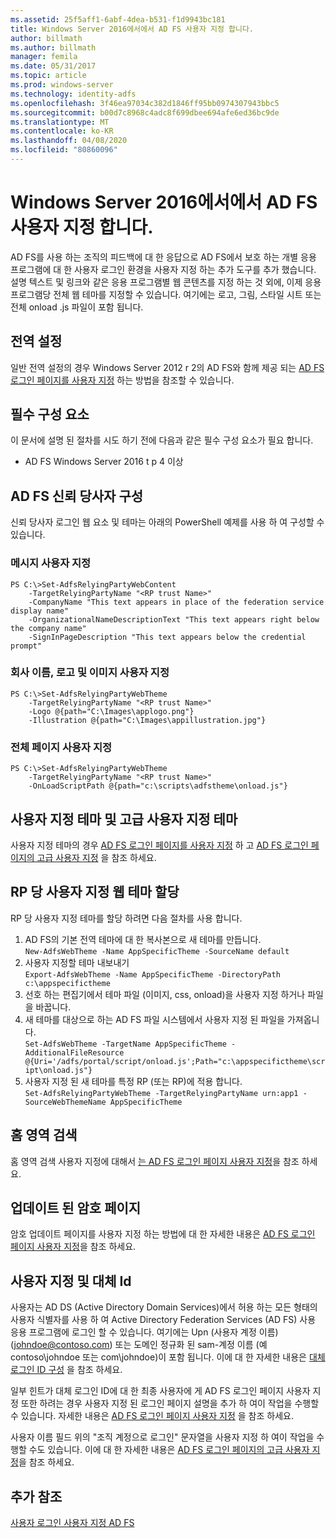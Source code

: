 ```yaml
---
ms.assetid: 25f5aff1-6abf-4dea-b531-f1d9943bc181
title: Windows Server 2016에서에서 AD FS 사용자 지정 합니다.
author: billmath
ms.author: billmath
manager: femila
ms.date: 05/31/2017
ms.topic: article
ms.prod: windows-server
ms.technology: identity-adfs
ms.openlocfilehash: 3f46ea97034c382d1846ff95bb0974307943bbc5
ms.sourcegitcommit: b00d7c8968c4adc8f699dbee694afe6ed36bc9de
ms.translationtype: MT
ms.contentlocale: ko-KR
ms.lasthandoff: 04/08/2020
ms.locfileid: "80860096"
---
```

# <a name="ad-fs-customization-in-windows-server-2016"></a>Windows Server 2016에서에서 AD FS 사용자 지정 합니다.


AD FS를 사용 하는 조직의 피드백에 대 한 응답으로 AD FS에서 보호 하는 개별 응용 프로그램에 대 한 사용자 로그인 환경을 사용자 지정 하는 추가 도구를 추가 했습니다.  
설명 텍스트 및 링크와 같은 응용 프로그램별 웹 콘텐츠를 지정 하는 것 외에, 이제 응용 프로그램당 전체 웹 테마를 지정할 수 있습니다.  여기에는 로고, 그림, 스타일 시트 또는 전체 onload .js 파일이 포함 됩니다.  
  
## <a name="global-settings"></a>전역 설정    
일반 전역 설정의 경우 Windows Server 2012 r 2의 AD FS와 함께 제공 되는 [AD FS 로그인 페이지를 사용자 지정](https://technet.microsoft.com/library/dn280950.aspx) 하는 방법을 참조할 수 있습니다.  
  
## <a name="pre-requisites"></a>필수 구성 요소  
이 문서에 설명 된 절차를 시도 하기 전에 다음과 같은 필수 구성 요소가 필요 합니다.  
  
-   AD FS Windows Server 2016 t p 4 이상  
  
## <a name="configure-ad-fs-relying-parties"></a>AD FS 신뢰 당사자 구성  
신뢰 당사자 로그인 웹 요소 및 테마는 아래의 PowerShell 예제를 사용 하 여 구성할 수 있습니다.  
  
### <a name="customize-messages"></a>메시지 사용자 지정  
  
```  
PS C:\>Set-AdfsRelyingPartyWebContent  
    -TargetRelyingPartyName "<RP trust Name>"  
    -CompanyName "This text appears in place of the federation service display name"  
    -OrganizationalNameDescriptionText "This text appears right below the company name"  
    -SignInPageDescription "This text appears below the credential prompt"  
```  
  
### <a name="customize-company-name-logo-and-image"></a>회사 이름, 로고 및 이미지 사용자 지정  
  
```  
PS C:\>Set-AdfsRelyingPartyWebTheme  
    -TargetRelyingPartyName "<RP trust Name>"  
    -Logo @{path="C:\Images\applogo.png"}  
    -Illustration @{path="C:\Images\appillustration.jpg"}  
```  
  
### <a name="customize-entire-page"></a>전체 페이지 사용자 지정  
  
```  
PS C:\>Set-AdfsRelyingPartyWebTheme  
    -TargetRelyingPartyName "<RP trust Name>"  
    -OnLoadScriptPath @{path="c:\scripts\adfstheme\onload.js"}  
```  
  
## <a name="custom-themes-and-advanced-custom-themes"></a>사용자 지정 테마 및 고급 사용자 지정 테마  
  
사용자 지정 테마의 경우 [AD FS 로그인 페이지를 사용자 지정](https://technet.microsoft.com/library/dn280950.aspx) 하 고 [AD FS 로그인 페이지의 고급 사용자 지정](https://technet.microsoft.com/library/dn636121.aspx) 을 참조 하세요.  
  
## <a name="assigning-custom-web-themes-per-rp"></a>RP 당 사용자 지정 웹 테마 할당  
  
RP 당 사용자 지정 테마를 할당 하려면 다음 절차를 사용 합니다.  
  
1. AD FS의 기본 전역 테마에 대 한 복사본으로 새 테마를 만듭니다.  
`New-AdfsWebTheme -Name AppSpecificTheme -SourceName default`  
2. 사용자 지정할 테마 내보내기  
`Export-AdfsWebTheme -Name AppSpecificTheme -DirectoryPath c:\appspecifictheme`  
3. 선호 하는 편집기에서 테마 파일 (이미지, css, onload)을 사용자 지정 하거나 파일을 바꿉니다.  
4. 새 테마를 대상으로 하는 AD FS 파일 시스템에서 사용자 지정 된 파일을 가져옵니다.  
`Set-AdfsWebTheme -TargetName AppSpecificTheme -AdditionalFileResource @{Uri='/adfs/portal/script/onload.js';Path="c:\appspecifictheme\script\onload.js"}`  
5. 사용자 지정 된 새 테마를 특정 RP (또는 RP)에 적용 합니다.  
`Set-AdfsRelyingPartyWebTheme -TargetRelyingPartyName urn:app1 -SourceWebThemeName AppSpecificTheme`  
  
## <a name="home-realm-discovery"></a>홈 영역 검색  
홈 영역 검색 사용자 지정에 대해서 [는 AD FS 로그인 페이지 사용자 지정](https://technet.microsoft.com/library/dn280950.aspx)을 참조 하세요.  
  
## <a name="updated-password-page"></a>업데이트 된 암호 페이지  
암호 업데이트 페이지를 사용자 지정 하는 방법에 대 한 자세한 내용은 [AD FS 로그인 페이지 사용자 지정](https://technet.microsoft.com/library/dn280950.aspx)을 참조 하세요.  
  
## <a name="customizing-and-alternate-ids"></a>사용자 지정 및 대체 Id  
사용자는 AD DS (Active Directory Domain Services)에서 허용 하는 모든 형태의 사용자 식별자를 사용 하 여 Active Directory Federation Services (AD FS) 사용 응용 프로그램에 로그인 할 수 있습니다. 여기에는 Upn (사용자 계정 이름) (johndoe@contoso.com) 또는 도메인 정규화 된 sam-계정 이름 (예 contoso\johndoe 또는 com\johndoe)이 포함 됩니다.  이에 대 한 자세한 내용은 [대체 로그인 ID 구성](Configuring-Alternate-Login-ID.md) 을 참조 하세요.  
  
일부 힌트가 대체 로그인 ID에 대 한 최종 사용자에 게 AD FS 로그인 페이지 사용자 지정 또한 하려는 경우 사용자 지정 된 로그인 페이지 설명을 추가 하 여이 작업을 수행할 수 있습니다. 자세한 내용은 [AD FS 로그인 페이지 사용자 지정](https://technet.microsoft.com/library/dn280950.aspx) 을 참조 하세요.   
  
사용자 이름 필드 위의 "조직 계정으로 로그인" 문자열을 사용자 지정 하 여이 작업을 수행할 수도 있습니다.  이에 대 한 자세한 내용은 [AD FS 로그인 페이지의 고급 사용자 지정](https://technet.microsoft.com/library/dn636121.aspx)을 참조 하세요.  

## <a name="additional-references"></a>추가 참조 
[사용자 로그인 사용자 지정 AD FS](AD-FS-user-sign-in-customization.md)  
